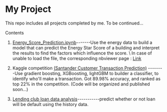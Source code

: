 # My Project

This repo includes all projects completed by me. To be continued...

Contents

1. [Energy_Score_Prediction.ipynb](https://github.com/Xixiong-Guo/My-project/blob/master/Energy_Score_Prediction.ipynb)-------Use the energy data to build a model that can predict the Energy Star Score of a building and interpret the results to find the factors which influence the score. \\
In case of unable to load the file, the corresponding nbviewer page : [Link](https://nbviewer.jupyter.org/github/Xixiong-Guo/My-project/blob/master/Energy_Score_Prediction.ipynb)

2. Kaggle competition [(Santander Customer Transaction Prediction)](https://www.kaggle.com/c/santander-customer-transaction-prediction/overview) --------Use gradient boosting, XGBoosting, lightGBM to builder a classifier, to identify who'll make a transaction.  Got 89.98% accuracy, and ranked as top 22% in the competition.
(Code will be organized and published soon...)

3. [Lending club loan data analysis](https://github.com/Xixiong-Guo/My-project/tree/master/Lending%20club%20load%20data%20analysis)-----------predict whether or not loan will be default using the history data.

